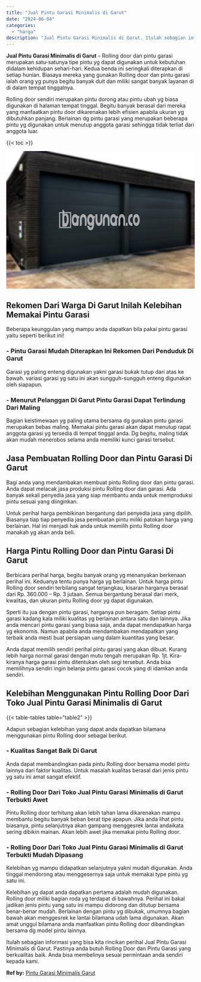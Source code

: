 ```yaml
---
title: "Jual Pintu Garasi Minimalis di Garut"
date: "2024-06-04"
categories: 
  - "harga"
description: "Jual Pintu Garasi Minimalis di Garut. Itulah sebagian informasi yang bisa kita rincikan perihal Jual Pintu Garasi Minimalis di Garut. Pastinya anda butuh Rol..."
---
```


**Jual Pintu Garasi Minimalis di Garut** – Rolling door dan pintu garasi merupakan satu-satunya tipe pintu yg dapat digunakan untuk kebutuhan didalam kehidupan sehari-hari. Kedua benda ini seringkali diterapkan di setiap hunian. Biasaya mereka yang gunakan Rolling door dan pintu garasi ialah orang yg punya begitu banyak duit dan miliki sangat banyak layanan di di dalam tempat tinggalnya.

Rolling door sendiri merupakan pintu dorong atau pintu ubah yg biasa digunakan di halaman tempat tinggal. Begitu banyak berasal dari mereka yang manfaatkan pintu door dikarenakan lebih efisien apabila ukuran yg dibutuhkan panjang. Berlainan dg pintu garasi yang merupakan beberapa pintu yg digunakan untuk menutup anggota garasi sehingga tidak terliat dari anggota luar.

{{< toc >}}

![Jual Pintu Garasi Minimalis di Garut](/images/pintu-garasi-23.png)

## Rekomen Dari Warga Di Garut Inilah Kelebihan Memakai Pintu Garasi

Beberapa keunggulan yang mampu anda dapatkan bila pakai pintu garasi yaitu seperti berikut ini!

### \- Pintu Garasi Mudah Diterapkan Ini Rekomen Dari Penduduk Di Garut

Garasi yg paling enteng digunakan yakni garasi bukak tutup dari atas ke bawah. variasi garasi yg satu ini akan sungguh-sungguh enteng digunakan oleh siapapun.

### \- Menurut Pelanggan Di Garut Pintu Garasi Dapat Terlindung Dari Maling

Bagian keistimewaan yg paling utama bersama dg gunakan pintu garasi merupakan bebas maling. Memakai pintu garasi akan dapat menutup rapat anggota garasi yg tersedia di tempat tinggal anda. Dg begitu, maling tidak akan mudah menerobos selama anda memiliki kunci garasi tersebut.

## Jasa Pembuatan Rolling Door dan Pintu Garasi Di Garut

Bagi anda yang mendambakan membuat pintu Rolling door dan pintu garasi. Anda dapat melacak jasa produksi pintu Rolling door dan garasi. Ada banyak sekali penyedia jasa yang siap membantu anda untuk memproduksi pintu sesuai yang diinginkan.

Untuk perihal harga pembikinan bergantung dari penyedia jasa yang dipilih. Biasanya tiap tiap penyedia jasa pembuatan pintu miliki patokan harga yang berlainan. Hal ini menjadi hak anda untuk memilih pintu Rolling door manakah yg akan anda beli.

## Harga Pintu Rolling Door dan Pintu Garasi Di Garut

Berbicara perihal harga, begitu banyak orang yg menanyakan berkenaan perihal ini. Keduanya tentu punya harga yg berlainan. Untuk harga pintu Rolling door sendiri terbilang sangat terjangkau, kisaran harganya berasal dari Rp. 360.000 – Rp. 3 jutaan. Semua bergantung berasal dari merk, kwalitas, dan ukuran pintu Rolling door yg dapat digunakan.

Sperti itu jua dengan pintu garasi, harganya pun beragam. Setiap pintu garasi kadang kala miliki kualitas yg berlainan antara satu dan lainnya. Jika anda mencari pintu garasi yang biasa saja, anda dapat mendapatkan harga yg ekonomis. Namun apabila anda mendambakan mendapatkan yang terbaik anda mesti buat persiapan uang dalam kuantitas yang besar.

Anda dapat memilih sendiri perihal pintu garasi yang akan dibuat. Kurang lebih harga normal garasi dengan mutu tengah merupakan Rp. 1jt. Kira-kiranya harga garasi pintu ditentukan oleh segi tersebut. Anda bisa memilihnya sendiri ingin belanja pintu garasi cocok yang di idamkan anda sendiri.

## Kelebihan Menggunakan Pintu Rolling Door Dari Toko Jual Pintu Garasi Minimalis di Garut

{{< table-tables table="table2" >}}

Adapun sebagian kelebihan yang dapat anda dapatkan bilamana menggunakan pintu Rolling door sebagai berikut.

### \- Kualitas Sangat Baik Di Garut

Anda dapat membandingkan pada pintu Rolling door bersama model pintu lainnya dari faktor kualitas. Untuk masalah kualitas berasal dari jenis pintu yg satu ini amat sangat efektif.

### \- Rolling Door Dari Toko Jual Pintu Garasi Minimalis di Garut Terbukti Awet

Pintu Rolling door terhitung akan lebih tahan lama dikarenakan mampu membantu begitu banyak beban berat tipe apapun. Jika anda lihat pintu biasanya, pintu selanjutnya akan gampang menggesrek lantai andaikata sering dibikin mainan. Akan lebih awet jika memakai pintu Rolling door.

### \- Rolling Door Dari Toko Jual Pintu Garasi Minimalis di Garut Terbukti Mudah Dipasang

Kelebihan yg mampu didapatkan selanjutnya yakni mudah digunakan. Anda tinggal mendorong atau menggesernya saja untuk memakai type pintu yg satu ini.

Kelebihan yg dapat anda dapatkan pertama adalah mudah digunakan. Rolling door miliki bagian roda yg terdapat di bawahnya. Perihal ini bakal jadikan jenis pintu yang satu ini mampu didorong dan ditutup bersama benar-benar mudah. Berlainan dengan pintu yg dibukak, umumnya bagian bawah akan menggesrek ke lantai bilamana udah lama digunakan. Akan amat unggul bilamana anda manfaatkan pintu Rolling door dibandingkan bersama dg model pintu lainnya.

Itulah sebagian informasi yang bisa kita rincikan perihal Jual Pintu Garasi Minimalis di Garut. Pastinya anda butuh Rolling Door dan Pintu Garasi yang berkualitas baik. Anda bisa membelinya sesuai permintaan anda sendiri kepada kami.

**Ref by:** [Pintu Garasi Minimalis Garut](https://id.wikipedia.org/wiki/Pintu)
